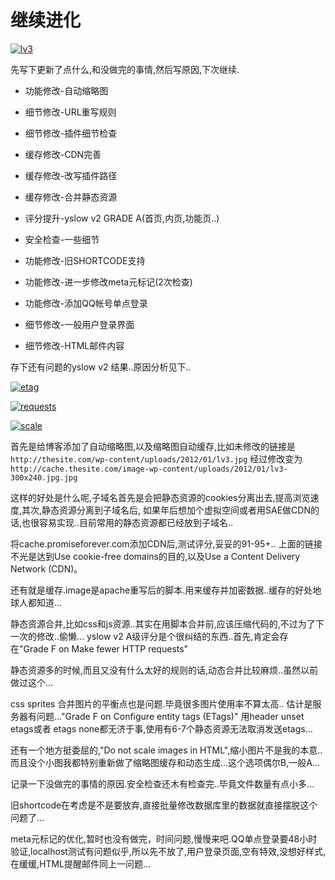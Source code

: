 # 继续进化

[![lv3](https://attachment.soulteary.com/2012/01/19/lv3.jpg "lv3")](https://attachment.soulteary.com/2012/01/19/lv3.jpg)

先写下更新了点什么,和没做完的事情,然后写原因,下次继续.

*   功能修改-自动缩略图
*   细节修改-URL重写规则
*   细节修改-插件细节检查
*   缓存修改-CDN完善
*   缓存修改-改写插件路径
*   缓存修改-合并静态资源
*   评分提升-yslow v2 GRADE A(首页,内页,功能页..)

*   安全检查-一些细节
*   功能修改-旧SHORTCODE支持
*   功能修改-进一步修改meta元标记(2次检查)
*   功能修改-添加QQ帐号单点登录
*   细节修改-一般用户登录界面
*   细节修改-HTML邮件内容

存下还有问题的yslow v2 结果..原因分析见下..

[![etag](https://attachment.soulteary.com/2012/01/19/etag.jpg "etag")](https://attachment.soulteary.com/2012/01/19/etag.jpg)

[![requests](https://attachment.soulteary.com/2012/01/19/requests.jpg "requests")](https://attachment.soulteary.com/2012/01/19/requests.jpg)

[![scale](https://attachment.soulteary.com/2012/01/19/scale.jpg "scale")](https://attachment.soulteary.com/2012/01/19/scale.jpg)

首先是给博客添加了自动缩略图,以及缩略图自动缓存,比如未修改的链接是 `http://thesite.com/wp-content/uploads/2012/01/lv3.jpg` 经过修改变为 `http://cache.thesite.com/image-wp-content/uploads/2012/01/lv3-300x240.jpg.jpg`

这样的好处是什么呢,子域名首先是会把静态资源的cookies分离出去,提高浏览速度,其次,静态资源分离到子域名后, 如果年后想加个虚拟空间或者用SAE做CDN的话,也很容易实现..目前常用的静态资源都已经放到子域名..

将cache.promiseforever.com添加CDN后,测试评分,妥妥的91-95+.. 上面的链接不光是达到Use cookie-free domains的目的,以及Use a Content Delivery Network (CDN)。

还有就是缓存.image是apache重写后的脚本.用来缓存并加密数据..缓存的好处地球人都知道...

静态资源合并,比如css和js资源..其实在用脚本合并前,应该压缩代码的,不过为了下一次的修改..偷懒... yslow v2 A级评分是个很纠结的东西..首先,肯定会存在"Grade F on Make fewer HTTP requests"

静态资源多的时候,而且又没有什么太好的规则的话,动态合并比较麻烦..虽然以前做过这个...

css sprites 合并图片的平衡点也是问题.毕竟很多图片使用率不算太高.. 估计是服务器有问题..."Grade F on Configure entity tags (ETags)" 用header unset etags或者 etags none都无济于事,使用有6-7个静态资源无法取消发送etags...

还有一个地方挺委屈的,"Do not scale images in HTML",缩小图片不是我的本意..而且没个小图我都特别重新做了缩略图缓存和动态生成...这个选项偶尔B,一般A...

记录一下没做完的事情的原因.安全检查还木有检查完..毕竟文件数量有点小多...

旧shortcode在考虑是不是要放弃,直接批量修改数据库里的数据就直接摆脱这个问题了...

meta元标记的优化,暂时也没有做完，时间问题,慢慢来吧.QQ单点登录要48小时验证,localhost测试有问题似乎,所以先不放了,用户登录页面,空有特效,没想好样式,在缓缓,HTML提醒邮件同上一问题...


